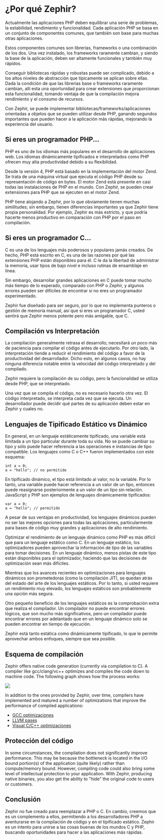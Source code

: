 # ¿Por qué Zephir?

Actualmente las aplicaciones PHP deben equilibrar una serie de problemas, la estabilidad, rendimiento y funcionalidad. Cada aplicación PHP se basa en un conjunto de componentes comunes, que también son base para muchas otras aplicaciones.

Estos componentes comunes son librerías, frameworks o una combinación de los dos. Una vez instalado, los frameworks raramente cambian, y siendo la base de la aplicación, deben ser altamente funcionales y también muy rápidos.

Conseguir bibliotecas rápidas y robustas puede ser complicado, debido a los altos niveles de abstracción que típicamente se aplican sobre ellas. Dada la condición de que las librerías base o frameworks raramente cambian, allí esta una oportunidad para crear extensiones que proporcionan esta funcionalidad, tomando ventaja de que la compilación mejora rendimiento y el consumo de recursos.

Con Zephir, se puede implementar bibliotecas/frameworks/aplicaciones orientadas a objetos que se pueden utilizar desde PHP, ganando segundos importantes que pueden hacer a la aplicación más rápidas, mejorando la experiencia del usuario.

<a name='if-you-are-a-php-programmer'></a>

## Si eres un programador PHP...

PHP es uno de los idiomas más populares en el desarrollo de aplicaciones web. Los idiomas dinámicamente tipificados e interpretados como PHP ofrecen muy alta productividad debido a su flexibilidad.

Desde la versión 4, PHP está basado en la implementación del motor Zend. Se trata de una máquina virtual que ejecuta el código PHP desde su representación de código en bytes. El motor Zend está presente en casi todas las instalaciones de PHP en el mundo. Con Zephir, se pueden crear extensiones para PHP que se ejecuten en el motor Zend.

PHP tiene alojando a Zephir, por lo que obviamente tienen muchas similitudes; sin embargo, tienen diferencias importantes ya que Zephir tiene propia personalidad. Por ejemplo, Zephir es más estricto, y que podría hacerte menos productivo en comparación con PHP por el paso en compilación.

<a name='if-you-are-a-c-programmer'></a>

## Si eres un programador C...

C es una de los lenguajes más poderosos y populares jamás creados. De hecho, PHP está escrito en C, es una de las razones por qué las extensiones PHP están disponibles para él. C le da la libertad de administrar la memoria, usar tipos de bajo nivel e incluso rutinas de ensamblaje en línea.

Sin embargo, desarrollar grandes aplicaciones en C puede tomar mucho más tiempo de lo esperado, comparado con PHP o Zephir, y algunos errores pueden ser difíciles de encontrar si no eres un programador experimentado.

Zephir fue diseñado para ser seguro, por lo que no implementa punteros o gestión de memoria manual, así que si eres un programador C, usted sentirá que Zephir menos potente pero más amigable, que C.

<a name='compilation-vs-interpretation'></a>

## Compilación vs Interpretación

La compilación generalmente retrasa el desarrollo; necesitará un poco más de paciencia para compilar el código antes de ejecutarlo. Por otro lado, la interpretación tiende a reducir el rendimiento del código a favor de la productividad del desarrollador. Dicho esto, en algunos casos, no hay ninguna diferencia notable entre la velocidad del código interpretado y del compilado.

Zephir requiere la compilación de su código, pero la funcionalidad se utiliza desde PHP, que se interpretado.

Una vez que se compila el código, no es necesario hacerlo otra vez. El código interpretado, se interpreta cada vez que se ejecuta. Un desarrollador puede decidir qué partes de su aplicación deben estar en Zephir y cuales no.

<a name='statically-typed-versus-dynamically-typed-languages'></a>

## Lenguajes de Tipificado Estático vs Dinámico

En general, en un lenguaje estáticamente tipificado, una variable está limitada a un tipo particular durante toda su vida. No se puede cambiar su tipo y sólo puede hacer referencia a las operaciones e instancias de tipo compatible. Los lenguajes como C o C++ fueron implementados con este esquema:

    int a = 0;
    a = "hello"; // no permitido
    

En tipificado dinámico, el tipo está limitado al valor, no la variable. Por lo tanto, una variable puede hacer referencia a un valor de un tipo, entonces puede reasignarse posteriormente a un valor de un tipo sin relación. JavaScript y PHP son ejemplos de lenguajes dinámicamente tipificados:

    var a = 0;
    a = "hello"; // permitido
    

A pesar de sus ventajas en productividad, los lenguajes dinámicos pueden no ser las mejores opciones para todas las aplicaciones, particularmente para bases de código muy grandes y aplicaciones de alto rendimiento.

Optimizar el rendimiento de un lenguaje dinámico como PHP es más difícil que para un lenguaje estático como C. En un lenguaje estático, los optimizadores pueden aprovechar la información de tipo de las variables para tomar decisiones. En un lenguaje dinámico, menos pistas de este tipo están disponibles para el optimizador, haciendo que las decisiones de optimización sean más difíciles.

Mientras que los avances recientes en optimizaciones para lenguajes dinámicos son prometedoras (como la compilación JIT), se quedan atrás del estado del arte de los lenguajes estáticos. Por lo tanto, si usted requiere un rendimiento muy elevado, los lenguajes estáticos son probablemente una opción más segura.

Otro pequeño beneficio de los lenguajes estáticos es la comprobación extra que realiza el compilador. Un compilador no puede encontrar errores lógicos, que son mucho más significativos, pero un compilador puede encontrar errores por adelantado que en un lenguaje dinámico solo se pueden encontrar en tiempo de ejecución.

Zephir está tanto estática como dinámicamente tipificado, lo que le permite aprovechar ambos enfoques, siempre que sea posible.

<a name='compilation-scheme'></a>

## Esquema de compilación

Zephir offers native code generation (currently via compilation to C). A compiler like gcc/clang/vc++ optimizes and compiles the code down to machine code. The following graph shows how the process works:

![](/images/content/scheme.png)

In addition to the ones provided by Zephir, over time, compilers have implemented and matured a number of optimizations that improve the performance of compiled applications:

* [GCC optimizaciones](http://gcc.gnu.org/onlinedocs/gcc-4.1.0/gcc/Optimize-Options.html)
* [LLVM pases](http://llvm.org/docs/Passes.html)
* [Visual C/C++ optimizaciones](http://msdn.microsoft.com/en-us/library/k1ack8f1.aspx)

<a name='code-protection'></a>

## Protección del código

In some circumstances, the compilation does not significantly improve performance. This may be because the bottleneck is located in the I/O bound portion(s) of the application (quite likely) rather than compute/memory bound. However, compiling code could also bring some level of intellectual protection to your application. With Zephir, producing native binaries, you also get the ability to "hide" the original code to users or customers.

<a name='conclusion'></a>

## Conclusión

Zephir no fue creado para reemplazar a PHP o C. En cambio, creemos que es un complemento a ellos, permitiendo a los desarrolladores PHP a aventurarse en la compilación de código y en el tipificado estático. Zephir es un intento para unirse a las cosas buenas de los mundos C y PHP, buscando oportunidades para hacer a las aplicaciones más rápidas.